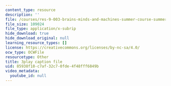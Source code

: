 ```yaml
---
content_type: resource
description: ''
file: /courses/res-9-003-brains-minds-and-machines-summer-course-summer-2015/85938f18c7af32c70fde4f48fff6849b_cyQZP23YbCY.srt
file_size: 109024
file_type: application/x-subrip
hide_download: true
hide_download_original: null
learning_resource_types: []
license: https://creativecommons.org/licenses/by-nc-sa/4.0/
ocw_type: OCWFile
resourcetype: Other
title: 3play caption file
uid: 85938f18-c7af-32c7-0fde-4f48fff6849b
video_metadata:
  youtube_id: null
---
```

